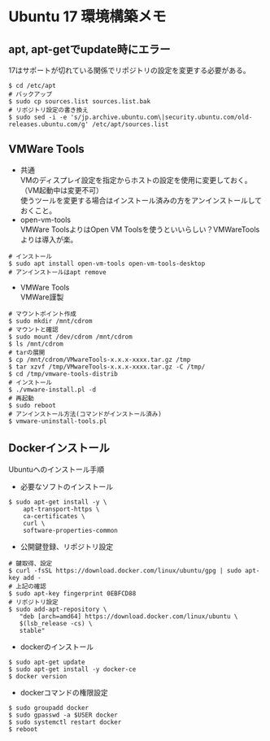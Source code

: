 # Ubuntu 17 環境構築メモ

## apt, apt-getでupdate時にエラー
17はサポートが切れている関係でリポジトリの設定を変更する必要がある。
```
$ cd /etc/apt
# バックアップ
$ sudo cp sources.list sources.list.bak
# リポジトリ設定の書き換え
$ sudo sed -i -e 's/jp.archive.ubuntu.com\|security.ubuntu.com/old-releases.ubuntu.com/g' /etc/apt/sources.list
```

## VMWare Tools
- 共通  
VMのディスプレイ設定を指定からホストの設定を使用に変更しておく。（VM起動中は変更不可）  
使うツールを変更する場合はインストール済みの方をアンインストールしておくこと。
- open-vm-tools  
VMWare ToolsよりはOpen VM Toolsを使うといいらしい？VMWareToolsよりは導入が楽。  
```
# インストール
$ sudo apt install open-vm-tools open-vm-tools-desktop
# アンインストールはapt remove
```
- VMWare Tools  
VMWare謹製
```
# マウントポイント作成
$ sudo mkdir /mnt/cdrom
# マウントと確認
$ sudo mount /dev/cdrom /mnt/cdrom
$ ls /mnt/cdrom
# tarの展開
$ cp /mnt/cdrom/VMwareTools-x.x.x-xxxx.tar.gz /tmp
$ tar xzvf /tmp/VMwareTools-x.x.x-xxxx.tar.gz -C /tmp/
$ cd /tmp/vmware-tools-distrib
# インストール
$ ./vmware-install.pl -d
# 再起動
$ sudo reboot
# アンインストール方法(コマンドがインストール済み)
$ vmware-uninstall-tools.pl
```

## Dockerインストール
Ubuntuへのインストール手順
- 必要なソフトのインストール
```
$ sudo apt-get install -y \
    apt-transport-https \
    ca-certificates \
    curl \
    software-properties-common
```
- 公開鍵登録、リポジトリ設定
```
# 鍵取得、設定
$ curl -fsSL https://download.docker.com/linux/ubuntu/gpg | sudo apt-key add -
# 上記の確認
$ sudo apt-key fingerprint 0EBFCD88
# リポジトリ設定
$ sudo add-apt-repository \
   "deb [arch=amd64] https://download.docker.com/linux/ubuntu \
   $(lsb_release -cs) \
   stable"
```
- dockerのインストール
```
$ sudo apt-get update
$ sudo apt-get install -y docker-ce
$ docker version
```
- dockerコマンドの権限設定
```
$ sudo groupadd docker
$ sudo gpasswd -a $USER docker
$ sudo systemctl restart docker
$ reboot
```